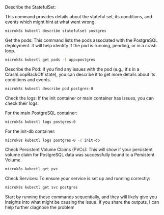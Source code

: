 Describe the StatefulSet:

This command provides details about the stateful set, its conditions, and events which might hint at what went wrong.

```bash
microk8s kubectl describe statefulset postgres
```

Get the pods:
This command lists the pods associated with the PostgreSQL deployment. It will help identify if the pod is running, pending, or in a crash loop.

```bash
microk8s kubectl get pods -l app=postgres
```

Describe the Pod:
If you find any issues with the pod (e.g., it's in a CrashLoopBackOff state), you can describe it to get more details about its conditions and events.

```bash
microk8s kubectl describe pod postgres-0
```

Check the logs:
If the init container or main container has issues, you can check their logs.

For the main PostgreSQL container:

```bash
microk8s kubectl logs postgres-0
```

For the init-db container:

```bash
microk8s kubectl logs postgres-0 -c init-db
```

Check Persistent Volume Claims (PVCs):
This will show if your persistent volume claim for PostgreSQL data was successfully bound to a Persistent Volume.

```bash
microk8s kubectl get pvc
```

Check Services:
To ensure your service is set up and running correctly:

```bash
microk8s kubectl get svc postgres
```

Start by running these commands sequentially, and they will likely give you insights into what might be causing the issue. If you share the outputs, I can help further diagnose the problem